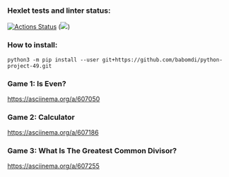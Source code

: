 ### Hexlet tests and linter status:
[![Actions Status](https://github.com/babomdi/python-project-49/workflows/hexlet-check/badge.svg)](https://github.com/babomdi/python-project-49/actions)
(<a href="https://codeclimate.com/github/babomdi/python-project-49/maintainability"><img src="https://api.codeclimate.com/v1/badges/07382531979df98f2737/maintainability" /></a>)

### How to install:
`python3 -m pip install --user git+https://github.com/babomdi/python-project-49.git`

### Game 1: Is Even?
https://asciinema.org/a/607050

### Game 2: Calculator
https://asciinema.org/a/607186

### Game 3: What Is The Greatest Common Divisor?
https://asciinema.org/a/607255
